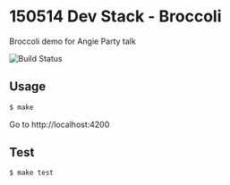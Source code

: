 # 150514 Dev Stack - Broccoli
Broccoli demo for Angie Party talk

![Build Status](https://api.travis-ci.org/angie-party/150514-Dev-Stack---Broccoli.svg)

## Usage

```bash
$ make
```

Go to http://localhost:4200

## Test

```bash
$ make test
```
